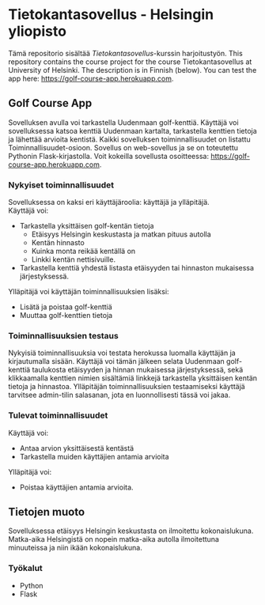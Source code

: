 # Tietokantasovellus - Helsingin yliopisto
Tämä repositorio sisältää <I>Tietokantasovellus</I>-kurssin harjoitustyön. This repository contains the course project for the course Tietokantasovellus at University of Helsinki. The description is in Finnish (below). You can test the app here: https://golf-course-app.herokuapp.com.

## Golf Course App
Sovelluksen avulla voi tarkastella Uudenmaan golf-kenttiä. Käyttäjä voi sovelluksessa katsoa kenttiä Uudenmaan kartalta, tarkastella kenttien tietoja ja lähettää arvioita kentistä. Kaikki sovelluksen toiminnallisuudet on listattu Toiminnallisuudet-osioon. Sovellus on web-sovellus ja se on toteutettu Pythonin Flask-kirjastolla. Voit kokeilla sovellusta osoitteessa: https://golf-course-app.herokuapp.com.

### Nykyiset toiminnallisuudet
Sovelluksessa on kaksi eri käyttäjäroolia: käyttäjä ja ylläpitäjä.<br>
Käyttäjä voi:
- Tarkastella yksittäisen golf-kentän tietoja
    - Etäisyys Helsingin keskustasta ja matkan pituus autolla
    - Kentän hinnasto
    - Kuinka monta reikää kentällä on
    - Linkki kentän nettisivuille.
- Tarkastella kenttiä yhdestä listasta etäisyyden tai hinnaston mukaisessa järjestyksessä.

Ylläpitäjä voi käyttäjän toiminnallisuuksien lisäksi:
- Lisätä ja poistaa golf-kenttiä
- Muuttaa golf-kenttien tietoja

### Toiminnallisuuksien testaus
Nykyisiä toiminnallisuuksia voi testata herokussa luomalla käyttäjän ja kirjautumalla sisään. Käyttäjä voi tämän jälkeen selata Uudenmaan golf-kenttiä taulukosta etäisyyden ja hinnan mukaisessa järjestyksessä, sekä klikkaamalla kenttien nimien sisältämiä linkkejä tarkastella yksittäisen kentän tietoja ja hinnastoa. Ylläpitäjän toiminnallisuuksien testaamiseksi käyttäjä tarvitsee admin-tilin salasanan, jota en luonnollisesti tässä voi jakaa.

### Tulevat toiminnallisuudet
Käyttäjä voi:
- Antaa arvion yksittäisestä kentästä
- Tarkastella muiden käyttäjien antamia arvioita

Ylläpitäjä voi:
- Poistaa käyttäjien antamia arvioita.

## Tietojen muoto
Sovelluksessa etäisyys Helsingin keskustasta on ilmoitettu kokonaislukuna. Matka-aika Helsingistä on nopein matka-aika autolla ilmoitettuna minuuteissa ja niin ikään kokonaislukuna.

### Työkalut
- Python
- Flask
